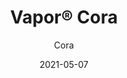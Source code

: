 ---
title: "Vapor® Cora"
image_primary: "img/Arktura-Vapor-Cora-Chicago-IL_WEB_1.jpg"
image_secondary: "img/Arktura-Vapor-Cora-Ceiling-Fixture-Image-v1-LR-1600x1600.png"
description: "Don%u2019t%20settle%20for%20standard.%20Cora%20aluminum%20torsion%20spring%20panels%20reimagine%20a%20timeless%20pattern.%20By%20adding%20scattered%20solid%20forms%20to%20the%20diamond%20grid%2C%20you%20get%20a%20modern%20take%20on%20a%20classic%20look%20that%20is%20sure%20to%20turn%20heads.%20However%2C%20if%20your%20design%20still%20needs%20more%20energy%2C%20try%20adding%20our%20optional%20integrated%20lighting%20or%20our%20Soft%20Sound%AE%20backers%20for%20extra%20acoustic%20comfort."
designer: "Arktura"
tags: 
  - "Acoustic"
  - "Ceiling Panels"
  - "Wall Panels"
  - "Lighting"
subtitle: "Cora"
href: "https://arktura.com/product/vapor-cora/"
category: "Acoustic"
manufacturer: "Arktura"
slug: "/manufacturers/arktura/acoustic/arktura-vapor-cora"
date: "2021-05-07"
---